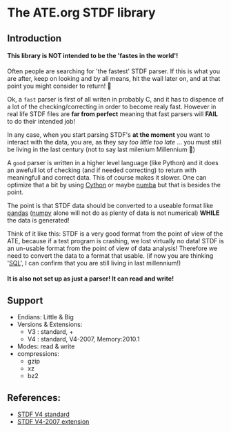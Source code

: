# The ATE.org STDF library

## Introduction

#### This library is NOT intended to be the 'fastes in the world'! 

Often people are searching for 'the fastest' STDF parser. If this is what you are after, keep on looking and by all means, hit the wall later on, and at that point you might consider to return! 🤣

Ok, a `fast` parser is first of all writen in probably C, and it has to dispence of a lot of the checking/correcting in order to become realy fast. However in real life STDF files are **far from perfect** meaning that fast parsers will **FAIL** to do their intended job!

In any case, when you start parsing STDF's **at the moment** you want to interact with the data, you are, as they say *too little too late* ... you must still be living in the last century (not to say last milenium Millennium 🤪)

A `good` parser is written in a higher level language (like Python) and it does an awefull lot of checking (and if needed correcting) to return with meaningfull and correct data. This of course makes it slower. One can optimize that a bit by using [Cython](https://cython.org/) or maybe [numba](http://numba.pydata.org/) but that is besides the point.

The point is that STDF data should be converted to a useable format like [pandas](https://pandas.pydata.org/) ([numpy](https://numpy.org/) alone will not do as plenty of data is not numerical) **WHILE** the data is generated!

Think of it like this: STDF is a very good format from the point of view of the ATE, because if a test program is crashing, we lost virtually no data! STDF is an un-usable format from the point of view of data analysis! Therefore we need to convert the data to a format that usable. (if now you are thinking '[SQL](https://en.wikipedia.org/wiki/SQL)', I can confirm that you are still living in last millennium!)   

#### It is also **not** set up as just a parser! It can read **and** write!


## Support
 - Endians: Little & Big
 - Versions & Extensions:
   - V3 : standard, +
   - V4 : standard, V4-2007, Memory:2010.1
 - Modes: read & write
 - compressions:
   - gzip
   - xz
   - bz2

## References:
* [STDF V4 standard](/docs/standards/STDF/STDF-V4-spec.pdf)
* [STDF V4-2007 extension](docs/standards/)
